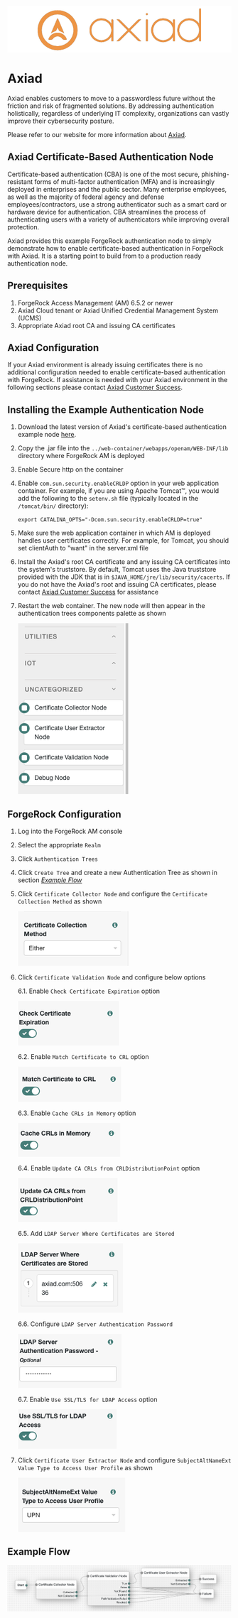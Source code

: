 ![Axiad logo](images/axiad_logo.png)

# Axiad

Axiad enables customers to move to a passwordless future without the friction and risk of fragmented solutions. By addressing authentication holistically, regardless of underlying IT complexity, organizations can vastly improve their cybersecurity posture.

Please refer to our website for more information about [Axiad](https://www.axiad.com/).

## Axiad Certificate-Based Authentication Node

Certificate-based authentication (CBA) is one of the most secure, phishing-resistant forms of multi-factor authentication (MFA) and is increasingly deployed in enterprises and the public sector. Many enterprise employees, as well as the majority of federal agency and defense employees/contractors, use a strong authenticator such as a smart card or hardware device for authentication. CBA streamlines the process of authenticating users with a variety of authenticators while improving overall protection.

Axiad provides this example ForgeRock authentication node to simply demonstrate how to enable certificate-based authentication in ForgeRock with Axiad. It is a starting point to build from to a production ready authentication node.

## Prerequisites

1. ForgeRock Access Management (AM) 6.5.2 or newer
1. Axiad Cloud tenant or Axiad Unified Credential Management System (UCMS)
1. Appropriate Axiad root CA and issuing CA certificates

## Axiad Configuration

If your Axiad environment is already issuing certificates there is no additional configuration needed to enable certificate-based authentication with ForgeRock. If assistance is needed with your Axiad environment in the following sections please contact [Axiad Customer Success](mailto:customer.success@axiad.com).

## Installing the Example Authentication Node

1. Download the latest version of Axiad's certificate-based authentication example node [here](https://github.com/ForgeRock/axiad/tree/main/CBA/jar/).
2. Copy the .jar file into the `../web-container/webapps/openam/WEB-INF/lib` directory where ForgeRock AM is deployed
3. Enable Secure http on the container
4. Enable `com.sun.security.enableCRLDP` option in your web application container. For example, if you are using Apache Tomcat™, you would add the following to the `setenv.sh` file (typically located in the `/tomcat/bin/` directory):
    ```
    export CATALINA_OPTS="-Dcom.sun.security.enableCRLDP=true"
    ```
5. Make sure the web application container in which AM is deployed handles user certificates correctly. For example, for Tomcat, you should set clientAuth to "want" in the server.xml file
6. Install the Axiad's root CA certificate and any issuing CA certificates into the system's truststore. By default, Tomcat uses the Java truststore provided with the JDK that is in `$JAVA_HOME/jre/lib/security/cacerts`. If you do not have the Axiad's root and issuing CA certificates, please contact [Axiad Customer Success](mailto:customer.success@axiad.com) for assistance
7. Restart the web container. The new node will then appear in the authentication trees components palette as shown

    ![Component Palette](images/component_palette.png)

## ForgeRock Configuration

1. Log into the ForgeRock AM console
2. Select the appropriate `Realm`
3. Click `Authentication Trees`
4. Click `Create Tree` and create a new Authentication Tree as shown in section <a href="#Example-Flow">_Example Flow_</a>
5. Click `Certificate Collector Node` and configure the `Certificate Collection Method` as shown

   ![Certification_collection_method](images/certificate_collector_node/Certification_collection_method.png)

6. Click `Certificate Validation Node` and configure below options

   6.1. Enable `Check Certificate Expiration` option

     ![Check_Certificate_Expiration](images/certificate_validation_node/Check_Certificate_Expiration.png)
   
   6.2. Enable `Match Certificate to CRL` option

     ![Match_Certificate_to_CRL](images/certificate_validation_node/Match_Certificate_to_CRL.png)

   6.3. Enable `Cache CRLs in Memory` option

     ![Cache_CRLs_in_Memory](images/certificate_validation_node/Cache_CRLs_in_Memory.png)

   6.4. Enable `Update CA CRLs from CRLDistributionPoint` option

    ![Update_CA_CRLs_from_CRLDistributionPoint](images/certificate_validation_node/Update_CA_CRLs_from_CRLDistributionPoint.png)

   6.5. Add `LDAP Server Where Certificates are Stored`

    ![LDAP_Server_Where_Certificates_are_Stored](images/certificate_validation_node/LDAP_Server_Where_Certificates_are_Stored.png)

   6.6. Configure `LDAP Server Authentication Password`

    ![LDAP_Server_Password](images/certificate_validation_node/LDAP_Server_Password.png)

   6.7. Enable `Use SSL/TLS for LDAP Access` option

    ![Use SSL](images/certificate_validation_node/Use_SSL.png)

5. Click `Certificate User Extractor Node` and configure `SubjectAltNameExt Value Type to Access User Profile` as shown

    ![certificate_user_extractor_node](images/certificate_user_extractor_node/certificate_collection_method.png)

## Example Flow

 ![Certificate_Flow](./images/certificate_flow.png)